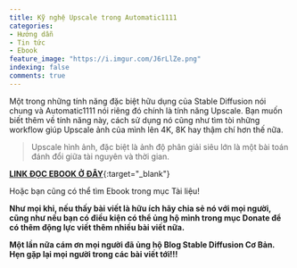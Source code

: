 ```yaml
---
title: Kỹ nghệ Upscale trong Automatic1111
categories:
- Hướng dẫn
- Tin tức
- Ebook
feature_image: "https://i.imgur.com/J6rLlZe.png"
indexing: false
comments: true
---
```


Một trong những tính năng đặc biệt hữu dụng của Stable Diffusion nói chung và Automatic1111 nói riêng đó chính là tính năng Upscale. Bạn muốn biết thêm về tính năng này, cách sử dụng nó cũng như tìm tòi những workflow giúp Upscale ảnh của mình lên 4K, 8K hay thậm chí hơn thế nữa.

> Upscale hình ảnh, đặc biệt là ảnh độ phân giải siêu lớn là một bài toán đánh đổi giữa tài nguyên và thời gian.

[**LINK ĐỌC EBOOK Ở ĐÂY**](https://drive.google.com/file/d/1CzJCYWTJdK6o5wo-IPRGyVP2_UIAE_Nq/view?usp=sharing){:target="_blank"}

Hoặc bạn cũng có thể tìm Ebook trong mục Tài liệu!

**Như mọi khi, nếu thấy bài viết là hữu ích hãy chia sẻ nó với mọi người, cũng như nếu bạn có điều kiện có thể ủng hộ mình trong mục Donate để có thêm động lực viết thêm nhiều bài viết nữa.**

**Một lần nữa cám ơn mọi người đã ủng hộ Blog Stable Diffusion Cơ Bản. Hẹn gặp lại mọi người trong các bài viết tới!!!**